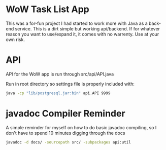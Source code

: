 # WoW Task List App
This was a for-fun project I had started to work more with Java as a back-end service. This is a dirt simple but working api/backend. If for whatever reason you want to use/expand it, it comes with no warrenty. Use at your own risk.

# API
API for the WoW app is run through src/api/API.java

Run in root directory so settings file is properly included with:

```sh
java -cp "lib/postgresql.jar:bin" api.API 9999
```

# javadoc Compiler Reminder
A simple reminder for myself on how to do basic javadoc compiling, so I don't have to spend 10 minutes digging through the docs

```sh
javadoc -d docs/ -sourcepath src/ -subpackages api:util
```
